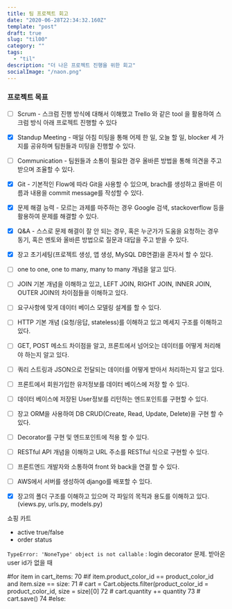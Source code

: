 ```yaml
---
title: 팀 프로젝트 회고
date: "2020-06-28T22:34:32.160Z"
template: "post"
draft: true
slug: "til00"
category: ""
tags:
  - "til"
description: "더 나은 프로젝트 진행을 위한 회고"
socialImage: "/naon.png"
---
```


### 프로젝트 목표
- [ ] Scrum - 스크럼 진행 방식에 대해서 이해했고 Trello 와 같은 tool 을 활용하여 스크럼 방식 아래 프로젝트 진행할 수 있다
- [X] Standup Meeting - 매일 아침 미팅을 통해 어제 한 일, 오늘 할 일, blocker 세 가지를 공유하며 팀원들과 미팅을 진행할 수 있다.
- [ ] Communication - 팀원들과 소통이 필요한 경우 올바른 방법을 통해 의견을 주고 받으며 조율할 수 있다.
- [X] Git - 기본적인 Flow에 따라 Git을 사용할 수 있으며, brach를 생성하고 올바른 이름과 내용을 commit message를 작성할 수 있다.
- [X] 문제 해결 능력 - 모르는 과제를 마주하는 경우 Google 검색, stackoverflow 등을 활용하여 문제를 해결할 수 있다.
- [X] Q&A - 스스로 문제 해결이 잘 안 되는 경우, 혹은 누군가가 도움을 요청하는 경우 동기, 혹은 멘토와 올바른 방법으로 질문과 대답을 주고 받을 수 있다.
- [X] 장고 초기세팅(프로젝트 생성, 앱 생성, MySQL DB연결)을 혼자서 할 수 있다.
- [ ] one to one, one to many, many to many 개념을 알고 있다.
- [ ] JOIN 기본 개념을 이해하고 있고, 
LEFT JOIN, RIGHT JOIN, INNER JOIN, OUTER JOIN의 차이점들을 이해하고 있다.
- [ ] 요구사항에 맞게 데이터 베이스 모델링 설계를 할 수 있다.
- [ ] HTTP 기본 개념 (요청/응답, stateless)를 이해하고 있고 메세지 구조를 이해하고 있다.
- [ ] GET, POST 메소드 차이점을 알고, 
프론트에서 넘어오는 데이터를 어떻게 처리해야 하는지 알고 있다.
- [ ] 쿼리 스트링과 JSON으로 전달되는 데이터를 어떻게 받아서 처리하는지 알고 있다.
- [ ] 프론트에서 회원가입한 유저정보를 데이터 베이스에 저장 할 수 있다.
- [ ] 데이터 베이스에 저장된 User정보를 리턴하는 엔드포인트를 구현할 수 있다.
- [ ] 장고 ORM을 사용하여 DB CRUD(Create, Read, Update, Delete)을 구현 할 수 있다.
- [ ] Decorator를 구현 및 엔드포인트에 적용 할 수 있다.
- [ ] RESTful API 개념을 이해하고 URL 주소를 RESTful 식으로 구현할 수 있다.
- [ ] 프론트엔드 개발자와 소통하여 front 와 back을 연결 할 수 있다.
- [ ] AWS에서 서버를 생성하여 django를 배포할 수 있다.
- [X] 장고의 폴더 구조를 이해하고 있으며 각 파일의 목적과 용도를 이해하고 있다.
(views.py, urls.py, models.py)



쇼핑 카트
- active true/false
- order status



`TypeError: 'NoneType' object is not callable` : login decorator 문제. 받아온 user id가 없을 때


   #for item in cart_items:
   70                     #if item.product_color_id == product_color_id and item.size == size:
   71                     #    cart           = Cart.objects.filter(product_color_id = product_color_id, size = size)[0]
   72                     #    cart.quantity += quantity
   73                     #    cart.save()
   74                     #else: